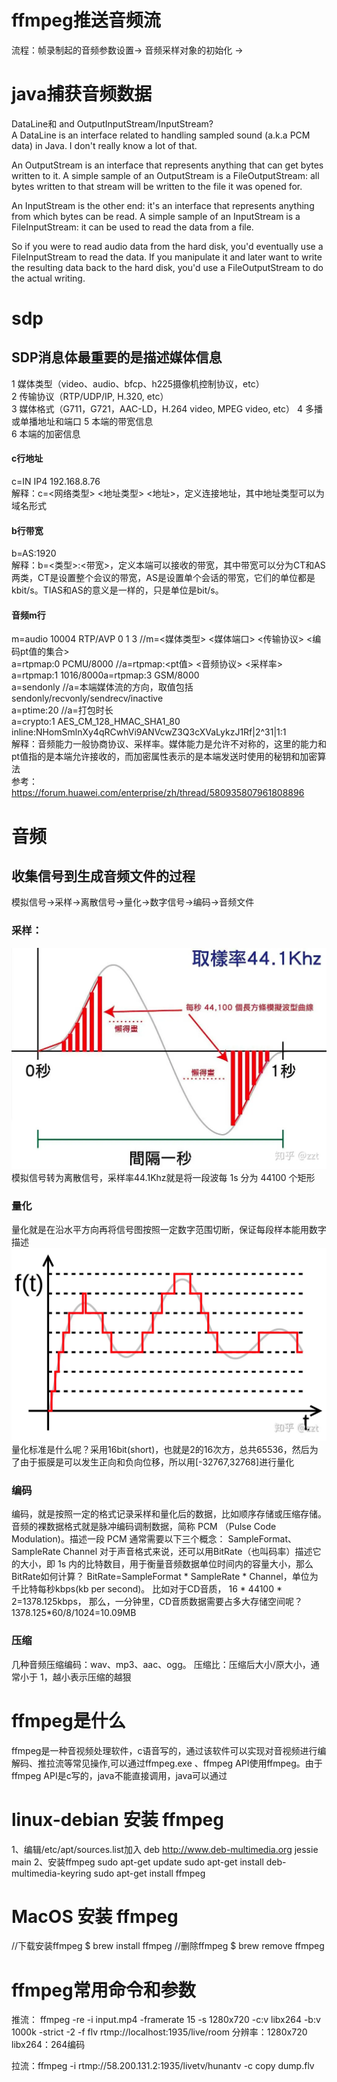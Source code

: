 # ffmpeg推送音频流
流程：帧录制起的音频参数设置-> 音频采样对象的初始化 ->

# java捕获音频数据
DataLine和 and OutputInputStream/InputStream?  
A DataLine is an interface related to handling sampled sound (a.k.a PCM data) in Java. I don't really know a lot of that.  

An OutputStream is an interface that represents anything that can get bytes written to it. A simple sample of an OutputStream is a FileOutputStream: all bytes written to that stream will be written to the file it was opened for.  

An InputStream is the other end: it's an interface that represents anything from which bytes can be read. A simple sample of an InputStream is a FileInputStream: it can be used to read the data from a file.  

So if you were to read audio data from the hard disk, you'd eventually use a FileInputStream to read the data. If you manipulate it and later want to write the resulting data back to the hard disk, you'd use a FileOutputStream to do the actual writing.

# sdp
## SDP消息体最重要的是描述媒体信息
1 媒体类型（video、audio、bfcp、h225摄像机控制协议，etc）  
2 传输协议（RTP/UDP/IP, H.320, etc）  
3 媒体格式（G711，G721，AAC-LD，H.264 video, MPEG video, etc）
4 多播或单播地址和端口
5 本端的带宽信息  
6 本端的加密信息
#### c行地址  
c=IN IP4 192.168.8.76  
解释：c=<网络类型> <地址类型> <地址>，定义连接地址，其中地址类型可以为域名形式  
#### b行带宽  
b=AS:1920  
解释：b=<类型>:<带宽>，定义本端可以接收的带宽，其中带宽可以分为CT和AS两类，CT是设置整个会议的带宽，AS是设置单个会话的带宽，它们的单位都是kbit/s。TIAS和AS的意义是一样的，只是单位是bit/s。  
#### 音频m行  
m=audio 10004 RTP/AVP 0 1 3     //m=<媒体类型> <媒体端口> <传输协议> <编码pt值的集合>  
a=rtpmap:0 PCMU/8000                //a=rtpmap:<pt值> <音频协议> <采样率>  
a=rtpmap:1 1016/8000a=rtpmap:3 GSM/8000  
a=sendonly                                    //a=本端媒体流的方向，取值包括sendonly/recvonly/sendrecv/inactive  
a=ptime:20                                    //a=打包时长  
a=crypto:1 AES_CM_128_HMAC_SHA1_80 inline:NHomSmlnXy4qRCwhVi9ANVcwZ3Q3cXVaLykzJ1Rf|2^31|1:1  
解释：音频能力一般协商协议、采样率。媒体能力是允许不对称的，这里的能力和pt值指的是本端允许接收的，而加密属性表示的是本端发送时使用的秘钥和加密算法  
参考：https://forum.huawei.com/enterprise/zh/thread/580935807961808896

# 音频
## 收集信号到生成音频文件的过程
模拟信号->采样->离散信号->量化->数字信号->编码->音频文件

### 采样：
![img.png](Source/picture/模拟信号采样.png)
模拟信号转为离散信号，采样率44.1Khz就是将一段波每 1s 分为 44100 个矩形

### 量化
量化就是在沿水平方向再将信号图按照一定数字范围切断，保证每段样本能用数字描述
![img.png](Source/picture/量化.png)
量化标准是什么呢？采用16bit(short)，也就是2的16次方，总共65536，然后为了由于振膜是可以发生正向和负向位移，所以用[-32767,32768]进行量化

### 编码
编码，就是按照一定的格式记录采样和量化后的数据，比如顺序存储或压缩存储。
音频的裸数据格式就是脉冲编码调制数据，简称 PCM （Pulse Code Modulation)。描述一段 PCM 通常需要以下三个概念： SampleFormat、SampleRate Channel
对于声音格式来说，还可以用BitRate（也叫码率）描述它的大小，即 1s 内的比特数目，用于衡量音频数据单位时间内的容量大小，那么BitRate如何计算？
BitRate=SampleFormat * SampleRate * Channel，单位为千比特每秒kbps(kb per second)。
比如对于CD音质， 16 * 44100 * 2=1378.125kbps， 那么，一分钟里，CD音质数据需要占多大存储空间呢？ 1378.125*60/8/1024=10.09MB

### 压缩
几种音频压缩编码：wav、mp3、aac、ogg。
压缩比：压缩后大小/原大小，通常小于 1，越小表示压缩的越狠


# ffmpeg是什么
ffmpeg是一种音视频处理软件，c语音写的，通过该软件可以实现对音视频进行编解码、推拉流等常见操作,可以通过ffmpeg.exe 、ffmpeg API使用ffmpeg。由于ffmpeg
API是c写的，java不能直接调用，java可以通过

# linux-debian 安装 ffmpeg
1、编辑/etc/apt/sources.list加入
deb http://www.deb-multimedia.org jessie main
2、安装ffmpeg
sudo apt-get update
sudo apt-get install deb-multimedia-keyring
sudo apt-get install ffmpeg

# MacOS 安装 ffmpeg
//下载安装ffmpeg
$ brew install ffmpeg
//删除ffmpeg
$ brew remove ffmpeg

# ffmpeg常用命令和参数
推流： ffmpeg -re -i input.mp4 -framerate 15 -s 1280x720 -c:v libx264 -b:v 1000k -strict -2 -f flv rtmp://localhost:1935/live/room
分辨率：1280x720
libx264：264编码

拉流：ffmpeg -i rtmp://58.200.131.2:1935/livetv/hunantv -c copy dump.flv

